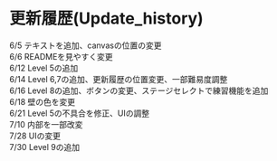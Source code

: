 # 更新履歴(Update_history)  
6/5 テキストを追加、canvasの位置の変更  
6/6 READMEを見やすく変更  
6/12 Level 5の追加  
6/14 Level 6,7の追加、更新履歴の位置変更、一部難易度調整  
6/16 Level 8の追加、ボタンの変更、ステージセレクトで練習機能を追加  
6/18 壁の色を変更  
6/21 Level 5の不具合を修正、UIの調整  
7/10 内部を一部改変  
7/28 UIの変更  
7/30 Level 9の追加  

